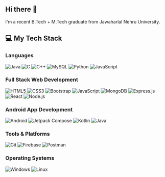 ## Hi there 👋
I'm a recent B.Tech + M.Tech graduate from Jawaharlal Nehru University.
<br>
## 💻 My Tech Stack

### Languages
![Java](https://img.shields.io/badge/-Java-007396?style=flat-square&logo=java&logoColor=white)  ![C](https://img.shields.io/badge/-C-A8B9CC?style=flat-square&logo=c&logoColor=white)  ![C++](https://img.shields.io/badge/-C++-00599C?style=flat-quare&logo=c%2B%2B&logoColor=white)    ![MySQL](https://img.shields.io/badge/-MySQL-4479A1?style=flat-square&logo=mysql&logoColor=white) ![Python](https://img.shields.io/badge/-Python-3776AB?style=flat-square&logo=python&logoColor=white)
![JavaScript](https://img.shields.io/badge/-JavaScript-F7DF1E?style=flat-square&logo=javascript&logoColor=black)


### Full Stack Web Development
![HTML5](https://img.shields.io/badge/-HTML5-E34F26?style=flat-square&logo=html5&logoColor=white)  ![CSS3](https://img.shields.io/badge/-CSS3-1572B6?style=flat-square&logo=css3) ![Bootstrap](https://img.shields.io/badge/-Bootstrap-7952B3?style=flat-square&logo=bootstrap&logoColor=white) ![JavaScript](https://img.shields.io/badge/-JavaScript-F7DF1E?style=flat-square&logo=javascript&logoColor=black) ![MongoDB](https://img.shields.io/badge/-MongoDB-47A248?style=flat-square&logo=mongodb&logoColor=white) ![Express.js](https://img.shields.io/badge/-Express.js-000000?style=flat-square&logo=express&logoColor=white) ![React](https://img.shields.io/badge/-React-61DAFB?style=flat-square&logo=react&logoColor=black) ![Node.js](https://img.shields.io/badge/-Node.js-339933?style=flat-square&logo=node.js&logoColor=white)

### Android App Development
![Android](https://img.shields.io/badge/-Android-3DDC84?style=flat-square&logo=android&logoColor=white) ![Jetpack Compose](https://img.shields.io/badge/-Jetpack%20Compose-4285F4?style=flat-square&logo=jetpack-compose&logoColor=white)
![Kotlin](https://img.shields.io/badge/-Kotlin-0095D5?style=flat-square&logo=kotlin&logoColor=white) ![Java](https://img.shields.io/badge/-Java-007396?style=flat-square&logo=java&logoColor=white)


### Tools & Platforms
![Git](https://img.shields.io/badge/-Git-F05032?style=flat-square&logo=git&logoColor=white)  ![Firebase](https://img.shields.io/badge/-Firebase-FFCA28?style=flat-square&logo=firebase&logoColor=black)  ![Postman](https://img.shields.io/badge/-Postman-FF6C37?style=flat-square&logo=postman&logoColor=white)

### Operating Systems
![Windows](https://img.shields.io/badge/-Windows-0078D6?style=flat-square&logo=windows&logoColor=white)  ![Linux](https://img.shields.io/badge/-Linux-FCC624?style=flat-square&logo=linux&logoColor=black)

<!--
**sheershob/sheershob** is a ✨ _special_ ✨ repository because its `README.md` (this file) appears on your GitHub profile.

- 🔭 I’m currently working on ...
- 🌱 I’m currently learning ...
- 👯 I’m looking to collaborate on ...
- 🤔 I’m looking for help with ...
- 💬 Ask me about ...
- 📫 How to reach me: ...
- 😄 Pronouns: ...
- ⚡ Fun fact: ...
-->
